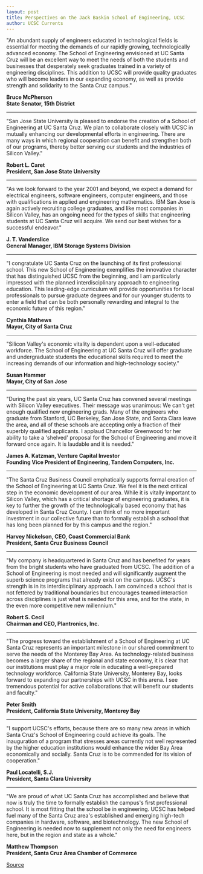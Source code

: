 ```yaml
---
layout: post
title: Perspectives on the Jack Baskin School of Engineering, UCSC
author: UCSC Currents
---
```


"An abundant supply of engineers educated in technological fields is essential for meeting the demands of our rapidly growing, technologically advanced economy. The School of Engineering envisioned at UC Santa Cruz will be an excellent way to meet the needs of both the students and businesses that desperately seek graduates trained in a variety of engineering disciplines. This addition to UCSC will provide quality graduates who will become leaders in our expanding economy, as well as provide strength and solidarity to the Santa Cruz campus."

**Bruce McPherson   
State Senator, 15th District**

* * *

"San Jose State University is pleased to endorse the creation of a School of Engineering at UC Santa Cruz. We plan to collaborate closely with UCSC in mutually enhancing our developmental efforts in engineering. There are many ways in which regional cooperation can benefit and strengthen both of our programs, thereby better serving our students and the industries of Silicon Valley."

**Robert L. Caret  
President, San Jose State University**

* * *

"As we look forward to the year 2001 and beyond, we expect a demand for electrical engineers, software engineers, computer engineers, and those with qualifications in applied and engineering mathematics. IBM San Jose is again actively recruiting college graduates, and like most companies in Silicon Valley, has an ongoing need for the types of skills that engineering students at UC Santa Cruz will acquire. We send our best wishes for a successful endeavor."

**J. T. Vanderslice  
General Manager, IBM Storage Systems Division**

* * *

"I congratulate UC Santa Cruz on the launching of its first professional school. This new School of Engineering exemplifies the innovative character that has distinguished UCSC from the beginning, and I am particularly impressed with the planned interdisciplinary approach to engineering education. This leading-edge curriculum will provide opportunities for local professionals to pursue graduate degrees and for our younger students to enter a field that can be both personally rewarding and integral to the economic future of this region."

**Cynthia Mathews  
Mayor, City of Santa Cruz**

* * *

"Silicon Valley's economic vitality is dependent upon a well-educated workforce. The School of Engineering at UC Santa Cruz will offer graduate and undergraduate students the educational skills required to meet the increasing demands of our information and high-technology society."

**Susan Hammer  
Mayor, City of San Jose**

* * *

"During the past six years, UC Santa Cruz has convened several meetings with Silicon Valley executives. Their message was unanimous: We can't get enough qualified new engineering grads. Many of the engineers who graduate from Stanford, UC Berkeley, San Jose State, and Santa Clara leave the area, and all of these schools are accepting only a fraction of their superbly qualified applicants. I applaud Chancellor Greenwood for her ability to take a 'shelved' proposal for the School of Engineering and move it forward once again. It is laudable and it is needed."

**James A. Katzman, Venture Capital Investor  
Founding Vice President of Engineering, Tandem Computers, Inc.**

* * *

"The Santa Cruz Business Council emphatically supports formal creation of the School of Engineering at UC Santa Cruz. We feel it is the next critical step in the economic development of our area. While it is vitally important to Silicon Valley, which has a critical shortage of engineering graduates, it is key to further the growth of the technologically based economy that has developed in Santa Cruz County. I can think of no more important investment in our collective future than to formally establish a school that has long been planned for by this campus and the region."

**Harvey Nickelson, CEO, Coast Commercial Bank  
President, Santa Cruz Business Council**

* * *

"My company is headquartered in Santa Cruz and has benefited for years from the bright students who have graduated from UCSC. The addition of a School of Engineering is most needed and will significantly augment the superb science programs that already exist on the campus. UCSC's strength is in its interdisciplinary approach. I am convinced a school that is not fettered by traditional boundaries but encourages teamed interaction across disciplines is just what is needed for this area, and for the state, in the even more competitive new millennium."

**Robert S. Cecil  
Chairman and CEO, Plantronics, Inc.**

* * *

"The progress toward the establishment of a School of Engineering at UC Santa Cruz represents an important milestone in our shared commitment to serve the needs of the Monterey Bay Area. As technology-related business becomes a larger share of the regional and state economy, it is clear that our institutions must play a major role in educating a well-prepared technology workforce. California State University, Monterey Bay, looks forward to expanding our partnerships with UCSC in this arena. I see tremendous potential for active collaborations that will benefit our students and faculty."

**Peter Smith  
President, California State University, Monterey Bay**

* * *

"I support UCSC's efforts, because there are so many new areas in which Santa Cruz's School of Engineering could achieve its goals. The inauguration of a program that stresses areas currently not well represented by the higher education institutions would enhance the wider Bay Area economically and socially. Santa Cruz is to be commended for its vision of cooperation."

**Paul Locatelli, S.J.  
President, Santa Clara University**

* * *

"We are proud of what UC Santa Cruz has accomplished and believe that now is truly the time to formally establish the campus's first professional school. It is most fitting that the school be in engineering. UCSC has helped fuel many of the Santa Cruz area's established and emerging high-tech companies in hardware, software, and biotechnology. The new School of Engineering is needed now to supplement not only the need for engineers here, but in the region and state as a whole."

**Matthew Thompson  
President, Santa Cruz Area Chamber of Commerce**

[Source](http://www1.ucsc.edu/oncampus/currents/97-05-19/quotes.htm "Permalink to Perspectives on the School of Engineering, UCSC: 05-19-97")
